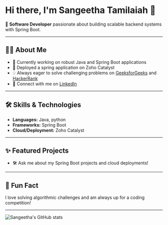# Hi there, I'm Sangeetha Tamilaiah 👋

🌱 **Software Developer** passionate about building scalable backend systems with Spring Boot.

---

## 👩‍💻 About Me

- 🔭 Currently working on robust Java and Spring Boot applications
- 🚀 Deployed a spring application on Zoho Catalyst
- 💡 Always eager to solve challenging problems on [GeeksforGeeks](https://www.geeksforgeeks.org/) and [HackerRank](https://www.hackerrank.com/)
- 🤝 Connect with me on [LinkedIn](https://www.linkedin.com/in/sangeetha-tamilaiah/)

---

## 🛠️ Skills & Technologies

- **Languages:** Java, python
- **Frameworks:** Spring Boot
- **Cloud/Deployment:** Zoho Catalyst

---

## ✨ Featured Projects

- 🛠️ Ask me about my Spring Boot projects and cloud deployments!

---

## 💬 Fun Fact

I love solving algorithmic challenges and am always up for a coding competition!

---

![Sangeetha's GitHub stats](https://github-readme-stats.vercel.app/api?username=sangeetha-tp-18184&show_icons=true&theme=radical)
